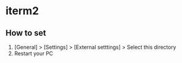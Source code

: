 # iterm2

## How to set
1. [General] > [Settings] > [External setttings] > Select this directory
2. Restart your PC
